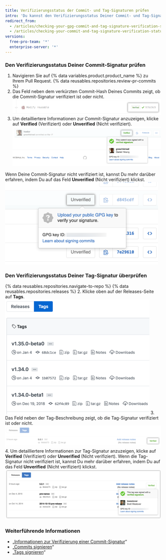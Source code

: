 ```yaml
---
title: Verifizierungsstatus der Commit- und Tag-Signaturen prüfen
intro: 'Du kannst den Verifizierungsstatus Deiner Commit- und Tag-Signaturen auf {% data variables.product.product_name %} überprüfen.'
redirect_from:
  - /articles/checking-your-gpg-commit-and-tag-signature-verification-status/
  - /articles/checking-your-commit-and-tag-signature-verification-status
versions:
  free-pro-team: '*'
  enterprise-server: '*'
---
```


### Den Verifizierungsstatus Deiner Commit-Signatur prüfen

1. Navigieren Sie auf {% data variables.product.product_name %} zu Ihrem Pull Request.
{% data reusables.repositories.review-pr-commits %}
3. Das Feld neben dem verkürzten Commit-Hash Deines Commits zeigt, ob die Commit-Signatur verifiziert ist oder nicht. ![Signierter Commit](/assets/images/help/commits/gpg-signed-commit-verified-without-details.png)
4. Um detailliertere Informationen zur Commit-Signatur anzuzeigen, klicke auf **Verified** (Verifiziert) oder **Unverified** (Nicht verifiziert). ![Verifizierter signierter Commit](/assets/images/help/commits/gpg-signed-commit_verified_details.png)

Wenn Deine Commit-Signatur nicht verifiziert ist, kannst Du mehr darüber erfahren, indem Du auf das Feld **Unverified** (Nicht verifiziert) klickst. ![Nicht verifizierter signierter Commit](/assets/images/help/commits/gpg-signed-commit-unverified-details.png)

### Den Verifizierungsstatus Deiner Tag-Signatur überprüfen

{% data reusables.repositories.navigate-to-repo %}
{% data reusables.repositories.releases %}
2. Klicke oben auf der Releases-Seite auf **Tags**. ![Tags-Seite](/assets/images/help/releases/tags-list.png)
3. Das Feld neben der Tag-Beschreibung zeigt, ob die Tag-Signatur verifiziert ist oder nicht. ![Verifizierte Tag-Signatur](/assets/images/help/commits/gpg-signed-tag-verified.png)
4. Um detailliertere Informationen zur Tag-Signatur anzuzeigen, klicke auf **Verified** (Verifiziert) oder **Unverified** (Nicht verifiziert). Wenn die Tag-Signatur nicht verifiziert ist, kannst Du mehr darüber erfahren, indem Du auf das Feld **Unverified** (Nicht verifiziert) klickst. ![Verifizierter signierter Tag](/assets/images/help/commits/gpg-signed-tag-verified-details.png)

### Weiterführende Informationen

- „[Informationen zur Verifizierung einer Commit-Signatur](/articles/about-commit-signature-verification)“
- „[Commits signieren](/articles/signing-commits)“
- „[Tags signieren](/articles/signing-tags)“

